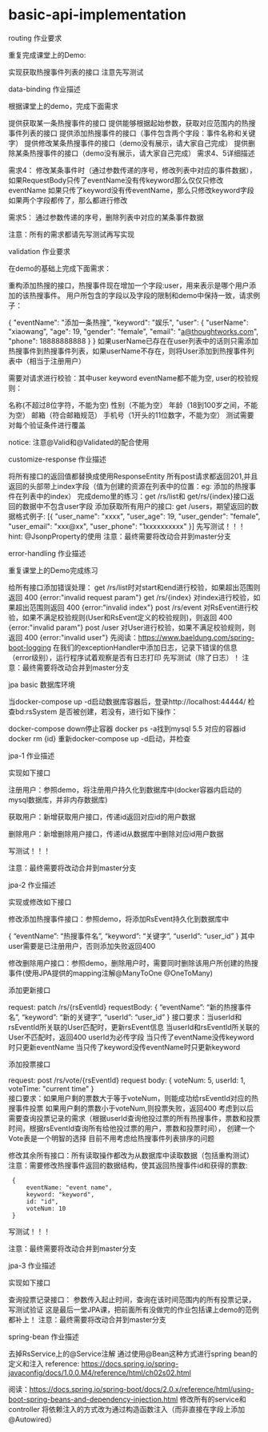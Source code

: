 # basic-api-implementation



routing
作业要求

重复完成课堂上的Demo:

实现获取热搜事件列表的接口
注意先写测试



data-binding
作业描述

根据课堂上的demo，完成下面需求

提供获取某一条热搜事件的接口
提供能够根据起始参数，获取对应范围内的热搜事件列表的接口
提供添加热搜事件的接口（事件包含两个字段：事件名称和关键字）
提供修改某条热搜事件的接口（demo没有展示，请大家自己完成）
提供删除某条热搜事件的接口（demo没有展示，请大家自己完成）
需求4、5详细描述

需求4： 修改某条事件时（通过参数传递的序号，修改列表中对应的事件数据），如果RequestBody只传了eventName没有传keyword那么仅仅只修改eventName 如果只传了keyword没有传eventName，那么只修改keyword字段 如果两个字段都传了，那么都进行修改

需求5： 通过参数传递的序号，删除列表中对应的某条事件数据

注意：所有的需求都请先写测试再写实现



 validation
 作业要求

 在demo的基础上完成下面需求：

 重构添加热搜的接口，热搜事件现在增加一个字段:user，用来表示是哪个用户添加的该热搜事件。 用户所包含的字段以及字段的限制和demo中保持一致，请求例子：

 {
     "eventName": "添加一条热搜",
     "keyword": "娱乐",
     "user": {
       "userName": "xiaowang",
       "age": 19,
       "gender": "female",
       "email": "a@thoughtworks.com",
       "phone": 18888888888
     }
 }
 如果userName已存在在user列表中的话则只需添加热搜事件到热搜事件列表，如果userName不存在，则将User添加到热搜事件列表中（相当于注册用户）

 需要对请求进行校验：其中user keyword eventName都不能为空, user的校验规则：

 名称(不超过8位字符，不能为空)
 性别（不能为空）
 年龄（18到100岁之间，不能为空）
 邮箱（符合邮箱规范）
 手机号（1开头的11位数字，不能为空）
 测试需要对每个验证条件进行覆盖

 notice: 注意@Valid和@Validated的配合使用
 
 
 
  customize-response
  作业描述

  将所有接口的返回值都替换成使用ResponseEntity
  所有post请求都返回201,并且返回的头部带上index字段（值为创建的资源在列表中的位置：eg: 添加的热搜事件在列表中的index）
  完成demo里的练习：get /rs/list和 get/rs/{index}接口返回的数据中不包含user字段
  添加获取所有用户的接口: get /users，期望返回的数据格式例子:
  [{
      "user_name": "xxxx",
      "user_age": 19,
      "user_gender": "female",
      "user_email": "xxx@xx",
      "user_phone": "1xxxxxxxxxx"
  }]
  先写测试！！！
  hint: @JsonpProperty的使用
  注意：最终需要将改动合并到master分支
  
  
  
  
  error-handling
  作业描述

  重复课堂上的Demo完成练习

  给所有接口添加错误处理：
  get /rs/list时对start和end进行校验，如果超出范围则返回 400 {error:"invalid request param"}
  get /rs/{index} 对index进行校验，如果超出范围则返回 400 {error:"invalid index"}
  post /rs/event 对RsEvent进行校验，如果不满足校验规则(User和RsEvent定义的校验规则)，则返回 400 {error:"invalid param"}
  post /user 对User进行校验，如果不满足校验规则，则返回 400 {error:"invalid user"}
  先阅读：https://www.baeldung.com/spring-boot-logging 在我们的exceptionHandler中添加日志，记录下错误的信息（error级别），运行程序试着观察是否有日志打印
  先写测试（除了日志）！
  注意：最终需要将改动合并到master分支



 jpa basic
 数据库环境

 当docker-compose up -d启动数据库容器后，登录http://localhost:44444/ 检查bd:rsSystem 是否被创建，若没有，进行如下操作：

 docker-compose down停止容器
 docker ps -a找到mysql 5.5 对应的容器id
 docker rm {id}
 重新docker-compose up -d启动，并检查



jpa-1
作业描述

实现如下接口

注册用户：参照demo，将注册用户持久化到数据库中(docker容器内启动的mysql数据库，并非内存数据库)

获取用户：新增获取用户接口，传递id返回对应id的用户数据

删除用户：新增删除用户接口，传递id从数据库中删除对应id用户数据

写测试！！！

注意：最终需要将改动合并到master分支



 jpa-2
 作业描述

 实现或修改如下接口

 修改添加热搜事件接口：参照demo，将添加RsEvent持久化到数据库中

 {
     “eventName”: “热搜事件名”,
      “keyword”: “关键字”,
      “userId”: “user_id”
 }
 其中user需要是已注册用户，否则添加失败返回400

 修改删除用户接口：参照demo，删除用户时，需要同时删除该用户所创建的热搜事件(使用JPA提供的mapping注解@ManyToOne @OneToMany)

 添加更新接口

  request: patch /rs/{rsEventId}
  requestBody: {
                  “eventName”: “新的热搜事件名”,
                   “keyword”: “新的关键字”,
                   “userId”: “user_id”
              }
 接口要求：当userId和rsEventId所关联的User匹配时，更新rsEvent信息 当userId和rsEventId所关联的User不匹配时，返回400 userId为必传字段 当只传了eventName没传keyword时只更新eventName 当只传了keyword没传eventName时只更新keyword

 添加投票接口

 request: post /rs/vote/{rsEventId}
 request body: {
                 voteNum: 5,
                 userId: 1,
                 voteTime: "current time"
               }  
 接口要求：如果用户剩的票数大于等于voteNum，则能成功给rsEventId对应的热搜事件投票
         如果用户剩的票数小于voteNum,则投票失败，返回400
         考虑到以后需要查询投票记录的需求（根据userId查询他投过票的所有热搜事件，票数和投票时间，根据rsEventId查询所有给他投过票的用户，票数和投票时间），
         创建一个Vote表是一个明智的选择
         目前不用考虑给热搜事件列表排序的问题

 修改其余所有接口：所有读取操作都改为从数据库中读取数据（包括重构测试） 注意：需要修改热搜事件返回的数据结构，使其返回热搜事件id和获得的票数:

     {
         eventName: "event name",
         keyword: "keyword",
         id: "id",
         voteNum: 10
     }
 写测试！！！

 注意：最终需要将改动合并到master分支
 
 
 
 jpa-3
 作业描述

 实现如下接口

 查询投票记录接口： 参数传入起止时间，查询在该时间范围内的所有投票记录，写测试验证
 这是最后一堂JPA课，把前面所有没做完的作业包括课上demo的范例都补上！
 注意：最终需要将改动合并到master分支




spring-bean
作业描述

去掉RsService上的@Service注解 通过使用@Bean这种方式进行spring bean的定义和注入 reference: https://docs.spring.io/spring-javaconfig/docs/1.0.0.M4/reference/html/ch02s02.html

阅读：https://docs.spring.io/spring-boot/docs/2.0.x/reference/html/using-boot-spring-beans-and-dependency-injection.html 修改所有的service和controller 将依赖注入的方式改为通过构造函数注入（而非直接在字段上添加@Autowired）
